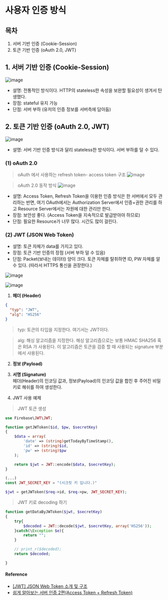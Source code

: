 # 사용자 인증 방식
## 목차 
1. 서버 기반 인증 (Cookie-Session)
2. 토큰 기반 인증 (oAuth 2.0, JWT) 

## 1. 서버 기반 인증 (Cookie-Session)
![image](https://user-images.githubusercontent.com/43839938/80296521-f906ee00-87b6-11ea-9e6f-fbf0a1e9712c.png)

- 설명: 전통적인 방식이다. HTTP의 stateless한 속성을 보완할 필요성이 생겨서 탄생했다.
- 장점: stateful 유지 가능
- 단점:  서버 부하 (유저의 인증 정보를 서버측에 담아둠)

## 2. 토큰 기반 인증 (oAuth 2.0, JWT)
![image](https://user-images.githubusercontent.com/43839938/80296527-0c19be00-87b7-11ea-86b1-500f6c269339.png)
- 설명: 서버 기반 인증 방식과 달리 stateless한 방식이다. 서버 부하를 덜 수 있다.
### (1) oAuth 2.0
> oAuth 에서 사용하는 refresh token- access token 구조
![image](https://user-images.githubusercontent.com/43839938/80296620-c14c7600-87b7-11ea-93aa-814375724d0a.png)

> oAuth 2.0 동작 방식
![image](https://user-images.githubusercontent.com/43839938/80296794-d2e24d80-87b8-11ea-97e2-514ef8fbfd23.png)

- 설명: Access Token, Refresh Token을 이용한 인증 방식은 한 서버에서 모두 관리하는 반면, 여기 OAuth에서는 Authorization Server에서 인증+권한 관리를 하고 Resource Server에서는 자원에 대한 관리만 한다.
- 장점: 보안성 좋다. (Access Token을 지속적으로 발급받아야 하므로)
- 단점: 필요한 Resource가 너무 많다. 시간도 많이 걸린다.

### (2) JWT (JSON Web Token)
- 설명: 토큰 자체가 data를 가지고 있다. 
- 장점: 토큰 기반 인증의 장점 (서버 부하 덜 수 있음)
- 단점: Packet(보내는 데이터) 양이 크다. 토큰 자체를 탈취하면 ID, PW 자체를 알 수 있다. (따라서 HTTPS 통신을 권장한다.)

![image](https://user-images.githubusercontent.com/43839938/80296561-5dc24880-87b7-11ea-8a48-8e8ab99e611b.png)

![image](https://user-images.githubusercontent.com/43839938/80297158-af6cd200-87bb-11ea-92f1-82cadb6c8643.png)


1) **헤더 (Header)**
```json
{
  "typ": "JWT",
  "alg": "HS256"
}
```
> typ: 토큰의 타입을 지정한다. 여기서는 JWT이다.

> alg: 해싱 알고리즘을 지정한다. 해싱 알고리즘으로는 보통 HMAC SHA256 혹은 RSA 가 사용된다. 이 알고리즘은 토큰을 검증 할 때 사용되는 signature 부분에서 사용된다.

2) **정보 (Payload)**

3) **서명 (Signature)**    
헤더(Header)의 인코딩 값과, 정보(Payload)의 인코딩 값을 합친 후 주어진 비밀키로 해쉬를 하여 생성한다.

4) JWT 사용 예제
> JWT 토큰 생성
```php
use Firebase\JWT\JWT;

function getJWToken($id, $pw, $secretKey)
{
    $data = array(
        'date' => (string)getTodayByTimeStamp(),
        'id' => (string)$id,
        'pw' => (string)$pw
    );

    return $jwt = JWT::encode($data, $secretKey);
}

(...)
const JWT_SECRET_KEY = "(시크릿 키 입니다.)"

$jwt = getJWToken($req->id, $req->pw, JWT_SECRET_KEY);
```
> JWT 키로 decoding 하기
```php
function getDataByJWToken($jwt, $secretKey)
{
    try{
        $decoded = JWT::decode($jwt, $secretKey, array('HS256'));
    }catch(\Exception $e){
        return "";
    }

    // print_r($decoded);
    return $decoded;

}
```
#### Reference
- [[JWT] JSON Web Token 소개 및 구조](https://velopert.com/2389)
- [쉽게 알아보는 서버 인증 2편(Access Token + Refresh Token)](https://tansfil.tistory.com/59)
